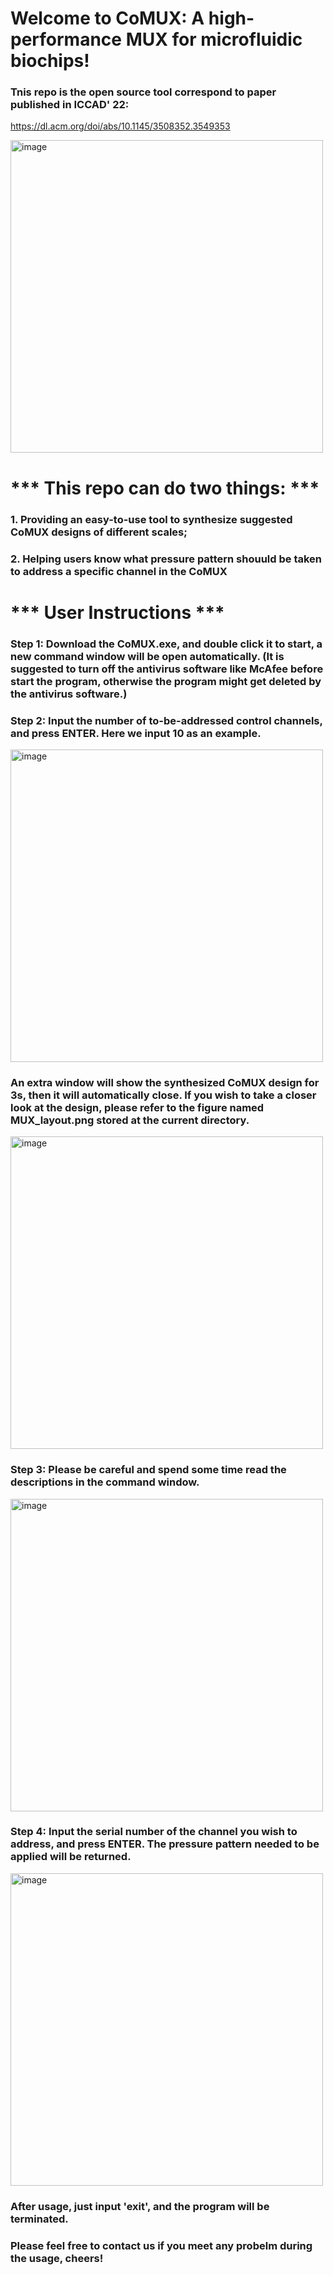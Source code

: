# Welcome to CoMUX: A high-performance MUX for microfluidic biochips!
### Tnis repo is the open source tool correspond to paper published in ICCAD' 22:
https://dl.acm.org/doi/abs/10.1145/3508352.3549353

<img width="500" alt="image" src="https://github.com/syliang1999/CoMUX/assets/111522473/ffe95880-fe4d-45f2-bb0b-1213122c828d">

# *** This repo can do two things: ***
### 1. Providing an easy-to-use tool to synthesize suggested CoMUX designs of different scales;
### 2. Helping users know what pressure pattern shouuld be taken to address a specific channel in the CoMUX

# *** User Instructions ***
### Step 1: Download the CoMUX.exe, and double click it to start, a new command window will be open automatically. (It is suggested to turn off the antivirus software like McAfee before start the program, otherwise the program might get deleted by the antivirus software.)
### Step 2: Input the number of to-be-addressed control channels, and press ENTER. Here we input 10 as an example.
<img width="500" alt="image" src="https://github.com/syliang1999/CoMUX/assets/111522473/76d5b71d-3706-4bc1-b3bf-72fe6e0b604f">

### An extra window will show the synthesized CoMUX design for 3s, then it will automatically close. If you wish to take a closer look at the design, please refer to the figure named MUX_layout.png stored at the current directory.
<img width="500" alt="image" src="https://github.com/syliang1999/CoMUX/assets/111522473/0c290eee-6ad2-49ef-9987-be655f74ea2d">

### Step 3: Please be careful and spend some time read the descriptions in the command window.
<img width="500" alt="image" src="https://github.com/syliang1999/CoMUX/assets/111522473/e06cbf11-6737-491c-a781-406abbb2093d">

### Step 4: Input the serial number of the channel you wish to address, and press ENTER. The pressure pattern needed to be applied will be returned.
<img width="500" alt="image" src="https://github.com/syliang1999/CoMUX/assets/111522473/6193672d-932a-441b-85c1-8c28e2113a18">

### After usage, just input 'exit', and the program will be terminated.

### Please feel free to contact us if you meet any probelm during the usage, cheers!
